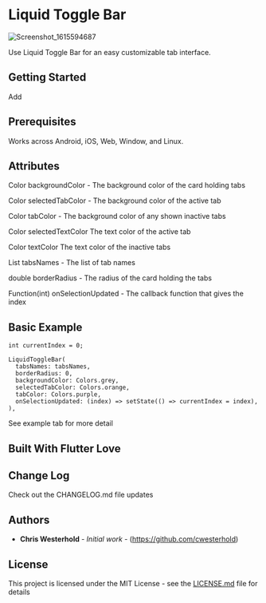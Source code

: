 # Liquid Toggle Bar

![Screenshot_1615594687](https://user-images.githubusercontent.com/43251690/111011918-a566aa00-8360-11eb-90c8-8af9efff85b3.png)


Use Liquid Toggle Bar for an easy customizable tab interface.

## Getting Started

Add 

## Prerequisites

Works across Android, iOS, Web, Window, and Linux.


## Attributes

   Color backgroundColor - The background color of the card holding tabs 
   
   Color selectedTabColor - The background color of the active tab
   
   Color tabColor -  The background color of any shown inactive tabs
   
   Color selectedTextColor The text color of the active tab
   
   Color textColor The text color of the inactive tabs
   
   List<String> tabsNames - The list of tab names
   
   double borderRadius - The radius of the card holding the tabs
   
   Function(int) onSelectionUpdated - The callback function that gives the index
   


## Basic Example
```
int currentIndex = 0;

LiquidToggleBar(
  tabsNames: tabsNames,
  borderRadius: 0,
  backgroundColor: Colors.grey,
  selectedTabColor: Colors.orange,
  tabColor: Colors.purple,
  onSelectionUpdated: (index) => setState(() => currentIndex = index),
),
```

See example tab for more detail



## Built With Flutter Love


## Change Log

Check out the CHANGELOG.md file updates

## Authors

* **Chris Westerhold** - *Initial work* - (https://github.com/cwesterhold)


## License

This project is licensed under the MIT License - see the [LICENSE.md](LICENSE.md) file for details







